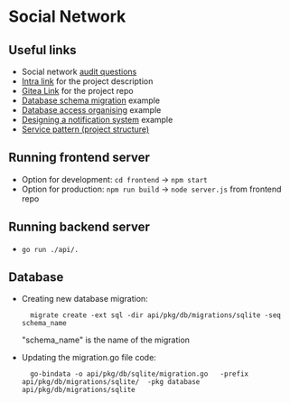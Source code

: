 # Social Network

## Useful links

- Social network [audit questions](https://github.com/01-edu/public/tree/master/subjects/social-network)
- [Intra link](https://01.kood.tech/intra/johvi/div-01/social-network?event=28) for the project description
- [Gitea Link](https://01.kood.tech/git/Jollyroger/social-network) for the project repo
- [Database schema migration](https://engineering.qubecinema.com/2019/09/20/sqlite-database-schema-migration-using-golang.html) example
- [Database access organising](https://www.alexedwards.net/blog/organising-database-access) example
- [Designing a notification system](https://tannguyenit95.medium.com/designing-a-notification-system-1da83ca971bc) example
- [Service pattern (project structure)](https://www.alexedwards.net/blog/the-fat-service-pattern)

## Running frontend server

- Option for development: `cd frontend` -> `npm start`
- Option for production: `npm run build` -> `node server.js` from frontend repo

## Running backend server

- `go run ./api/.`

## Database

- Creating new database migration: <br/>

        migrate create -ext sql -dir api/pkg/db/migrations/sqlite -seq schema_name

  "schema_name" is the name of the migration

- Updating the migration.go file code:

        go-bindata -o api/pkg/db/sqlite/migration.go   -prefix api/pkg/db/migrations/sqlite/  -pkg database api/pkg/db/migrations/sqlite

